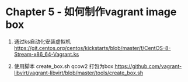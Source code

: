# Chapter 5 - 如何制作vagrant image box

1. 通过ks自动化安装虚拟机
https://git.centos.org/centos/kickstarts/blob/master/f/CentOS-8-Stream-x86_64-Vagrant.ks

2. 使用脚本 create_box.sh qcow2 打包为box
https://github.com/vagrant-libvirt/vagrant-libvirt/blob/master/tools/create_box.sh